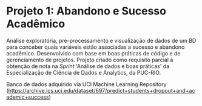 # Projeto 1: Abandono e Sucesso Acadêmico
Análise exploratória, pre-processamento e visualização de dados de um BD para conceber quais variáveis estão associadas a sucesso  e abandono acadêmico. Desenvolvido com base em boas práticas de código e de gerenciamento de projetos.
Projeto criado como requisito parcial à obtenção de nota na _Sprint_ 'Análise de dados e boas práticas' da Especialização de Ciência de Dados e Analytics, da PUC-RIO.

Banco de dados adquirido via UCI Machine Learning Repository (https://archive.ics.uci.edu/dataset/697/predict+students+dropout+and+academic+success)
